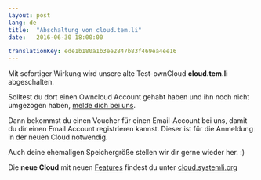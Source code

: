 ```yaml
---
layout: post 
lang: de 
title:  "Abschaltung von cloud.tem.li" 
date:   2016-06-30 18:00:00

translationKey: ede1b180a1b3ee2847b83f469ea4ee16
---
```


Mit sofortiger Wirkung wird unsere alte Test-ownCloud **cloud.tem.li** abgeschalten.

Solltest du dort einen Owncloud Account gehabt haben und ihn noch nicht umgezogen haben, [melde dich bei uns](mailto:support@systemli.org).  

Dann bekommst du einen Voucher für einen Email-Account bei uns, damit du dir einen Email Account registrieren kannst. Dieser ist für die Anmeldung in der neuen Cloud notwendig.
 
Auch deine ehemaligen Speichergröße stellen wir dir gerne wieder her. :)

Die **neue Cloud** mit neuen [Features](https://www.systemli.org/de/2016/03/26/owncloud-de.html) findest du unter [cloud.systemli.org](https://cloud.systemli.org)

